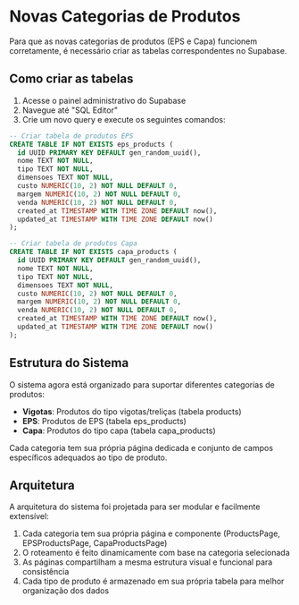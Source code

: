 # Novas Categorias de Produtos

Para que as novas categorias de produtos (EPS e Capa) funcionem corretamente, é necessário criar as tabelas correspondentes no Supabase.

## Como criar as tabelas

1. Acesse o painel administrativo do Supabase
2. Navegue até "SQL Editor"
3. Crie um novo query e execute os seguintes comandos:

```sql
-- Criar tabela de produtos EPS
CREATE TABLE IF NOT EXISTS eps_products (
  id UUID PRIMARY KEY DEFAULT gen_random_uuid(),
  nome TEXT NOT NULL,
  tipo TEXT NOT NULL,
  dimensoes TEXT NOT NULL,
  custo NUMERIC(10, 2) NOT NULL DEFAULT 0,
  margem NUMERIC(10, 2) NOT NULL DEFAULT 0,
  venda NUMERIC(10, 2) NOT NULL DEFAULT 0,
  created_at TIMESTAMP WITH TIME ZONE DEFAULT now(),
  updated_at TIMESTAMP WITH TIME ZONE DEFAULT now()
);

-- Criar tabela de produtos Capa
CREATE TABLE IF NOT EXISTS capa_products (
  id UUID PRIMARY KEY DEFAULT gen_random_uuid(),
  nome TEXT NOT NULL,
  tipo TEXT NOT NULL,
  dimensoes TEXT NOT NULL,
  custo NUMERIC(10, 2) NOT NULL DEFAULT 0,
  margem NUMERIC(10, 2) NOT NULL DEFAULT 0,
  venda NUMERIC(10, 2) NOT NULL DEFAULT 0,
  created_at TIMESTAMP WITH TIME ZONE DEFAULT now(),
  updated_at TIMESTAMP WITH TIME ZONE DEFAULT now()
);
```

## Estrutura do Sistema

O sistema agora está organizado para suportar diferentes categorias de produtos:

- **Vigotas**: Produtos do tipo vigotas/treliças (tabela products)
- **EPS**: Produtos de EPS (tabela eps_products)
- **Capa**: Produtos do tipo capa (tabela capa_products)

Cada categoria tem sua própria página dedicada e conjunto de campos específicos adequados ao tipo de produto.

## Arquitetura

A arquitetura do sistema foi projetada para ser modular e facilmente extensível:

1. Cada categoria tem sua própria página e componente (ProductsPage, EPSProductsPage, CapaProductsPage)
2. O roteamento é feito dinamicamente com base na categoria selecionada
3. As páginas compartilham a mesma estrutura visual e funcional para consistência
4. Cada tipo de produto é armazenado em sua própria tabela para melhor organização dos dados 